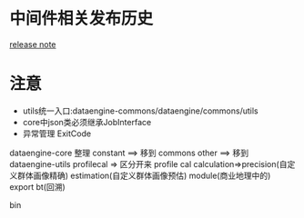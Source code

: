 # 中间件相关发布历史
[release note](http://c.mob.com/display/datacloud/tags)

# 注意

- utils统一入口:dataengine-commons/dataengine/commons/utils
- core中json类必须继承JobInterface
- 异常管理 ExitCode


dataengine-core 整理
    constant ==> 移到 commons
    other ==> 移到 dataengine-utils
    profilecal => 区分开来
    profile
        cal
            calculation=>precision(自定义群体画像精确)
            estimation(自定义群体画像预估)
            module(商业地理中的)
        export
            bt(回溯)


bin